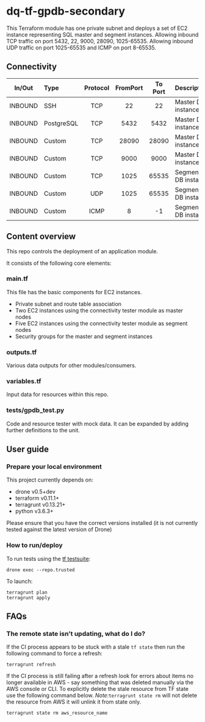 # dq-tf-gpdb-secondary

This Terraform module has one private subnet and deploys a set of EC2 instance representing SQL master and segment instances. Allowing inbound TCP traffic on port 5432, 22, 9000, 28090, 1025-65535. Allowing inbound UDP traffic on port 1025-65535 and ICMP on port 8-65535.


## Connectivity

| In/Out        | Type           | Protocol | FromPort| To Port | Description |
| ------------- |:-------------| :-----:| :-----:|:-----:| -----|
|INBOUND | SSH | TCP | 22 | 22 | Master DB instance |
|INBOUND | PostgreSQL | TCP | 5432 | 5432 | Master DB instance |
|INBOUND | Custom | TCP | 28090 | 28090 | Master DB instance |
|INBOUND | Custom | TCP | 9000 | 9000 | Master DB instance  |
|INBOUND | Custom | TCP | 1025 | 65535 | Segment DB instance  |
|INBOUND | Custom | UDP | 1025 | 65535 | Segment DB instance  |
|INBOUND | Custom | ICMP | 8 | -1 | Segment DB instance  |

## Content overview

This repo controls the deployment of an application module.

It consists of the following core elements:

### main.tf

This file has the basic components for EC2 instances.
- Private subnet and route table association
- Two EC2 instances using the connectivity tester module as master nodes
- Five EC2 instances using the connectivity tester module as segment nodes
- Security groups for the master and segment instances

### outputs.tf

Various data outputs for other modules/consumers.

### variables.tf

Input data for resources within this repo.

### tests/gpdb_test.py

Code and resource tester with mock data. It can be expanded by adding further definitions to the unit.


## User guide

### Prepare your local environment

This project currently depends on:

* drone v0.5+dev
* terraform v0.11.1+
* terragrunt v0.13.21+
* python v3.6.3+

Please ensure that you have the correct versions installed (it is not currently tested against the latest version of Drone)

### How to run/deploy

To run tests using the [tf testsuite](https://github.com/UKHomeOffice/dq-tf-testsuite):
```shell
drone exec --repo.trusted
```
To launch:
```shell
terragrunt plan
terragrunt apply
```

## FAQs

### The remote state isn't updating, what do I do?

If the CI process appears to be stuck with a stale `tf state` then run the following command to force a refresh:

```
terragrunt refresh
```
If the CI process is still failing after a refresh look for errors about items no longer available in AWS - say something that was deleted manually via the AWS console or CLI.
To explicitly delete the stale resource from TF state use the following command below. *Note:*```terragrunt state rm``` will not delete the resource from AWS it will unlink it from state only.

```shell
terragrunt state rm aws_resource_name
```
